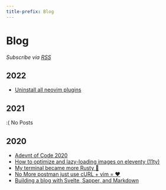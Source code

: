 ```yaml
---
title-prefix: Blog
---
```


# Blog

_Subscribe via [RSS](https://mahmoudashraf.dev/rss.xml)_

## 2022

- [Uninstall all neovim plugins](/blog/uninstall-all-neovim-plugins '2022-12-02')

## 2021

:( No Posts

## 2020

- [Adevnt of Code 2020](/blog/adevnt-of-code-2020 '2020-12-04')
- [How to optimize and lazy-loading images on eleventy (11ty)](/blog/how-to-optimize-and-lazyloading-images-on-eleventy '2020-09-01')
- [My terminal became more Rusty 🦀](/blog/my-terminal-became-more-rusty '2020-08-21')
- [No More postman just use cURL + vim = ❤](/blog/no-more-postman-just-curl-and-vim '2020-08-20')
- [Building a blog with Svelte, Sapper, and Markdown](/blog/build-a-blog-with-svelte-and-markdown '2020-03-02')
